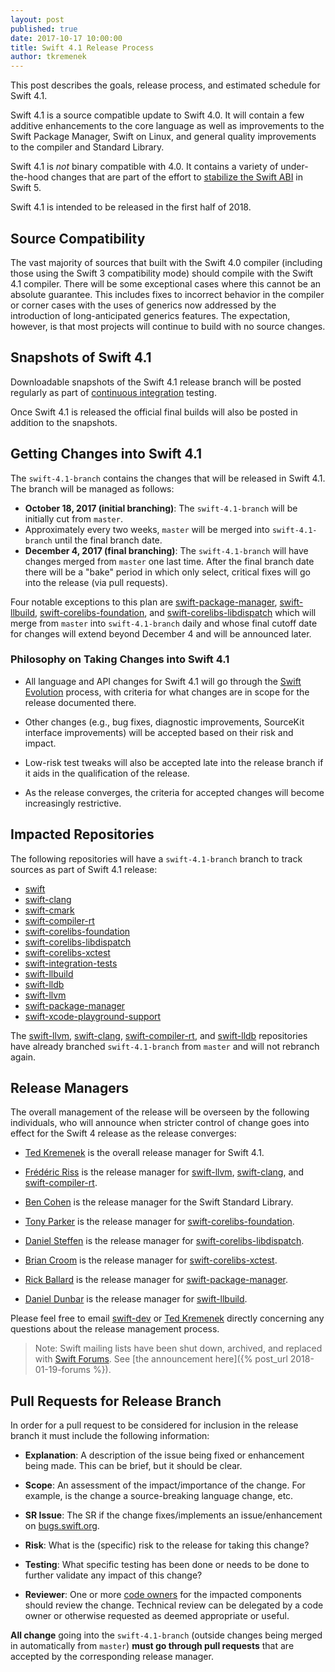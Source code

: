 ```yaml
---
layout: post
published: true
date: 2017-10-17 10:00:00
title: Swift 4.1 Release Process
author: tkremenek
---
```


This post describes the goals, release process, and estimated schedule for Swift 4.1.

Swift 4.1 is a source compatible update to Swift 4.0.  It will contain a few additive enhancements to the core language as well as improvements to the Swift Package Manager, Swift on Linux, and general quality improvements to the compiler and Standard Library.

Swift 4.1 is *not* binary compatible with 4.0.  It contains a variety of under-the-hood changes that are part of the effort to [stabilize the Swift ABI](/abi-stability/) in Swift 5.

Swift 4.1 is intended to be released in the first half of 2018.

## Source Compatibility

The vast majority of sources that built with the Swift 4.0 compiler (including those using the Swift 3 compatibility mode) should compile with the Swift 4.1 compiler.  There will be some exceptional cases where this cannot be an absolute guarantee.  This includes fixes to incorrect behavior in the compiler or corner cases with the uses of generics now addressed by the introduction of long-anticipated generics features.  The expectation, however, is that most projects will continue to build with no source changes.

## Snapshots of Swift 4.1

Downloadable snapshots of the Swift 4.1 release branch will be posted regularly as part of [continuous integration](https://ci.swift.org) testing.

Once Swift 4.1 is released the official final builds will also be posted in addition to the snapshots.

## Getting Changes into Swift 4.1

The `swift-4.1-branch` contains the changes that will be released in Swift 4.1.  The branch will be managed as follows:

* **October 18, 2017 (initial branching)**: The `swift-4.1-branch` will be initially cut from `master`.
* Approximately every two weeks, `master` will be merged into `swift-4.1-branch` until the final branch date.
* **December 4, 2017 (final branching)**: The `swift-4.1-branch` will have changes merged from `master` one last time.  After the final branch date there will be a "bake" period in which only select, critical fixes will go into the release (via pull requests).

Four notable exceptions to this plan are [swift-package-manager], [swift-llbuild], [swift-corelibs-foundation], and [swift-corelibs-libdispatch] which will merge from `master` into `swift-4.1-branch` daily and whose final cutoff date for changes will extend beyond December 4 and will be announced later.

### Philosophy on Taking Changes into Swift 4.1

- All language and API changes for Swift 4.1 will go through the [Swift Evolution](https://github.com/swiftlang/swift-evolution) process, with criteria for what changes are in scope for the release documented there.

- Other changes (e.g., bug fixes, diagnostic improvements, SourceKit interface improvements) will be accepted based on their risk and impact.

- Low-risk test tweaks will also be accepted late into the release branch if it aids in the qualification of the release.

- As the release converges, the criteria for accepted changes will become increasingly restrictive.

## Impacted Repositories

The following repositories will have a `swift-4.1-branch` branch to track sources as part of Swift 4.1 release:

* [swift]
* [swift-clang]
* [swift-cmark]
* [swift-compiler-rt]
* [swift-corelibs-foundation]
* [swift-corelibs-libdispatch]
* [swift-corelibs-xctest]
* [swift-integration-tests]
* [swift-llbuild]
* [swift-lldb]
* [swift-llvm]
* [swift-package-manager]
* [swift-xcode-playground-support]

The [swift-llvm], [swift-clang], [swift-compiler-rt], and [swift-lldb] repositories have already branched `swift-4.1-branch` from `master` and will not rebranch again.

## Release Managers

The overall management of the release will be overseen by the following individuals, who will announce when stricter control of change goes into effect for the Swift 4 release as the release converges:

- [Ted Kremenek] is the overall release manager for Swift 4.1.

- [Frédéric Riss](https://github.com/fredriss)
  is the release manager for [swift-llvm], [swift-clang], and [swift-compiler-rt].

- [Ben Cohen](https://github.com/airspeedswift) is the release manager for the Swift Standard Library.

- [Tony Parker](https://github.com/parkera) is the release
  manager for [swift-corelibs-foundation].

- [Daniel Steffen](https://github.com/das) is the release
  manager for [swift-corelibs-libdispatch].

- [Brian Croom](https://github.com/briancroom) is the
  release manager for [swift-corelibs-xctest].

- [Rick Ballard](https://github.com/rballard) is the release
  manager for [swift-package-manager].

- [Daniel Dunbar](https://github.com/ddunbar) is the release
  manager for [swift-llbuild].

Please feel free to email [swift-dev] or [Ted Kremenek] directly concerning any
questions about the release management process.

> Note: Swift mailing lists have been shut down, archived, and replaced with
> [Swift Forums](https://forums.swift.org). See
> [the announcement here]({% post_url 2018-01-19-forums %}).

## Pull Requests for Release Branch

In order for a pull request to be considered for inclusion in the release branch it must include the following information:

- **Explanation**: A description of the issue being fixed or
  enhancement being made.  This can be brief, but it should be
  clear.

- **Scope**: An assessment of the impact/importance of the change.
  For example, is the change a source-breaking language change, etc.

- **SR Issue**: The SR if the change fixes/implements an
  issue/enhancement on [bugs.swift.org](https://bugs.swift.org).

- **Risk**: What is the (specific) risk to the release for taking this
  change?

- **Testing**: What specific testing has been done or needs to be done
  to further validate any impact of this change?

- **Reviewer**: One or more [code owners](/community/#code-owners) for the impacted components should review the change. Technical review can be delegated by a code owner or otherwise requested as deemed appropriate or
useful.

**All change** going into the `swift-4.1-branch` (outside changes being merged in automatically from `master`) **must go through pull requests** that are accepted by the corresponding release manager.

[Ted Kremenek]: https://github.com/tkremenek
[swift-dev]: https://lists.swift.org/pipermail/swift-dev/
[swift]: https://github.com/apple/swift
[swift-llvm]: https://github.com/apple/swift-llvm
[swift-clang]: https://github.com/apple/swift-clang
[swift-lldb]: https://github.com/apple/swift-lldb
[swift-cmark]: https://github.com/swiftlang/swift-cmark
[swift-llbuild]: https://github.com/swiftlang/swift-llbuild
[swift-compiler-rt]: https://github.com/apple/swift-compiler-rt
[swift-package-manager]: https://github.com/swiftlang/swift-package-manager
[swift-corelibs-foundation]: https://github.com/swiftlang/swift-corelibs-foundation
[swift-corelibs-libdispatch]: https://github.com/apple/swift-corelibs-libdispatch
[swift-xcode-playground-support]: https://github.com/apple/swift-xcode-playground-support
[swift-integration-tests]: https://github.com/swiftlang/swift-integration-tests
[swift-corelibs-xctest]: https://github.com/swiftlang/swift-corelibs-xctest
